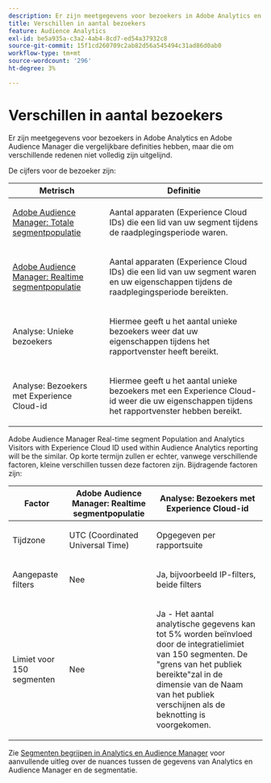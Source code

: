 ```yaml
---
description: Er zijn meetgegevens voor bezoekers in Adobe Analytics en Adobe Audience Manager die vergelijkbare definities hebben, maar die om verschillende redenen niet volledig zijn uitgelijnd.
title: Verschillen in aantal bezoekers
feature: Audience Analytics
exl-id: be5a935a-c3a2-4ab4-8cd7-ed54a37932c8
source-git-commit: 15f1cd260709c2ab82d56a545494c31ad86d0ab0
workflow-type: tm+mt
source-wordcount: '296'
ht-degree: 3%

---
```


# Verschillen in aantal bezoekers

Er zijn meetgegevens voor bezoekers in Adobe Analytics en Adobe Audience Manager die vergelijkbare definities hebben, maar die om verschillende redenen niet volledig zijn uitgelijnd.

De cijfers voor de bezoeker zijn:

<table id="table_F9FE107A89934C3B854C55D7D76AC6E8"> 
 <thead> 
  <tr> 
   <th colname="col2" class="entry"> Metrisch </th> 
   <th colname="col3" class="entry"> Definitie </th> 
  </tr>
 </thead>
 <tbody> 
  <tr> 
   <td colname="col2"> <p><a href="https://experienceleague.adobe.com/docs/audience-manager/user-guide/features/segments/segment-builder-data.html?lang=nl-NL"  > Adobe Audience Manager: Totale segmentpopulatie</a> </p> </td> 
   <td colname="col3"> <p>Aantal apparaten (Experience Cloud IDs) die een lid van uw segment tijdens de raadplegingsperiode waren. </p> </td> 
  </tr> 
  <tr> 
   <td colname="col2"> <p><a href="https://experienceleague.adobe.com/docs/audience-manager/user-guide/features/segments/segment-builder-data.html?lang=nl-NL"  > Adobe Audience Manager: Realtime segmentpopulatie</a> </p> </td> 
   <td colname="col3"> <p>Aantal apparaten (Experience Cloud IDs) die een lid van uw segment waren en uw eigenschappen tijdens de raadplegingsperiode bereikten. </p> </td> 
  </tr> 
  <tr> 
   <td colname="col2"> <p>Analyse: Unieke bezoekers </p> </td> 
   <td colname="col3"> <p>Hiermee geeft u het aantal unieke bezoekers weer dat uw eigenschappen tijdens het rapportvenster heeft bereikt. </p> </td> 
  </tr> 
  <tr> 
   <td colname="col2"> <p>Analyse: Bezoekers met Experience Cloud-id </p> </td> 
   <td colname="col3"> <p>Hiermee geeft u het aantal unieke bezoekers met een Experience Cloud-id weer die uw eigenschappen tijdens het rapportvenster hebben bereikt. </p> </td> 
  </tr> 
 </tbody> 
</table>

Adobe Audience Manager Real-time segment Population and Analytics Visitors with Experience Cloud ID used within Audience Analytics reporting will be the similar. Op korte termijn zullen er echter, vanwege verschillende factoren, kleine verschillen tussen deze factoren zijn. Bijdragende factoren zijn:

<table id="table_A391B37CC077456F8BB83BAA3C640EF6"> 
 <thead> 
  <tr> 
   <th colname="col1" class="entry"> Factor </th> 
   <th colname="col2" class="entry"> Adobe Audience Manager: Realtime segmentpopulatie </th> 
   <th colname="col3" class="entry"> Analyse: Bezoekers met Experience Cloud-id </th> 
  </tr>
 </thead>
 <tbody> 
  <tr> 
   <td colname="col1"> <p>Tijdzone </p> </td> 
   <td colname="col2"> <p>UTC (Coordinated Universal Time) </p> </td> 
   <td colname="col3"> <p>Opgegeven per rapportsuite </p> </td> 
  </tr> 
  <tr> 
   <td colname="col1"> <p>Aangepaste filters </p> </td> 
   <td colname="col2"> <p>Nee </p> </td> 
   <td colname="col3"> <p>Ja, bijvoorbeeld IP-filters, beide filters </p> </td> 
  </tr> 
  <tr> 
   <td colname="col1"> <p>Limiet voor 150 segmenten </p> </td> 
   <td colname="col2"> <p>Nee </p> </td> 
   <td colname="col3"> <p>Ja - Het aantal analytische gegevens kan tot 5% worden beïnvloed door de integratielimiet van 150 segmenten. De "grens van het publiek bereikte"zal in de dimensie van de Naam van het publiek verschijnen als de beknotting is voorgekomen. </p> </td> 
  </tr> 
 </tbody> 
</table>

Zie [Segmenten begrijpen in Analytics en Audience Manager](/help/integrate/c-audience-analytics/aam-analytics-segments.md) voor aanvullende uitleg over de nuances tussen de gegevens van Analytics en Audience Manager en de segmentatie.
